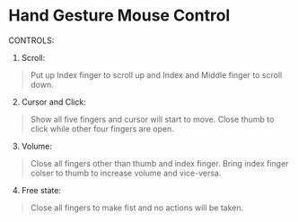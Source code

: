 # Hand Gesture Mouse Control

CONTROLS:

1. Scroll:
>Put up Index finger to scroll up and Index and Middle finger to scroll down.

2. Cursor and Click:
>Show all five fingers and cursor will start to move. Close thumb to click while other four fingers are open.
	
3. Volume:
>Close all fingers other than thumb and index finger. Bring index finger colser to thumb to increase volume and vice-versa.

4. Free state:
>Close all fingers to make fist and no actions will be taken.
